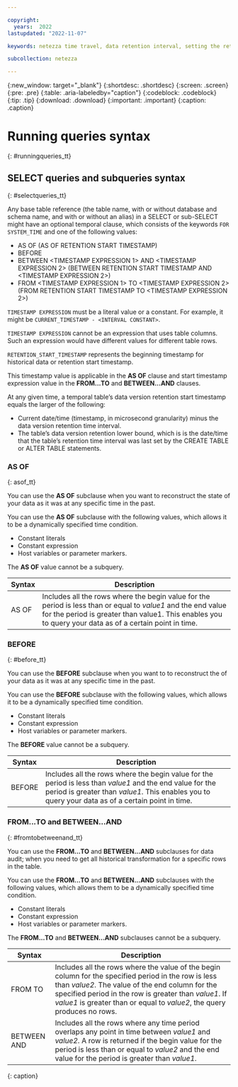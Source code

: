 ```yaml
---

copyright:
  years:  2022
lastupdated: "2022-11-07"

keywords: netezza time travel, data retention interval, setting the retention interval, changing the retention interval

subcollection: netezza

---
```


{:new_window: target="_blank"}
{:shortdesc: .shortdesc}
{:screen: .screen}
{:pre: .pre}
{:table: .aria-labeledby="caption"}
{:codeblock: .codeblock}
{:tip: .tip}
{:download: .download}
{:important: .important}
{:caption: .caption}

# Running queries syntax
{: #runningqueries_tt}


## SELECT queries and subqueries syntax
{: #selectqueries_tt}

Any base table reference (the table name, with or without database and schema name, and with or without an alias) in a SELECT or sub-SELECT might have an optional temporal clause, which consists of the keywords `FOR SYSTEM_TIME` and one of the following values:

- AS OF <TIMESTAMP EXPRESSION> (AS OF RETENTION START TIMESTAMP)
- BEFORE <TIMESTAMP EXPRESSION>
- BETWEEN <TIMESTAMP EXPRESSION 1> AND <TIMESTAMP EXPRESSION 2> (BETWEEN RETENTION START TIMESTAMP AND <TIMESTAMP EXPRESSION 2>)
- FROM <TIMESTAMP EXPRESSION 1> TO <TIMESTAMP EXPRESSION 2> (FROM RETENTION START TIMESTAMP TO <TIMESTAMP EXPRESSION 2>)

`TIMESTAMP EXPRESSION` must be a literal value or a constant. For example, it might be `CURRENT_TIMESTAMP - <INTERVAL CONSTANT>`.

`TIMESTAMP EXPRESSION` cannot be an expression that uses table columns. Such an expression would have different values for different table rows.

`RETENTION_START_TIMESTAMP`  represents the beginning timestamp for historical data or retention start timestamp.

This timestamp value is applicable in the **AS OF** clause and start timestamp expression value in the **FROM...TO** and **BETWEEN...AND** clauses.

At any given time, a temporal table’s data version retention start timestamp equals the larger of the following:

- Current date/time (timestamp, in microsecond granularity) minus the data version retention time interval.
- The table’s data version retention lower bound, which is is the date/time that the table’s retention time interval was last set by the CREATE TABLE or ALTER TABLE statements.

### AS OF
{: asof_tt}

You can use the **AS OF** subclause when you want to reconstruct the state of your data as it was at any specific time in the past.

You can use the **AS OF** subclause with the following values, which allows it to be a dynamically specified time condition.

- Constant literals
- Constant expression
- Host variables or parameter markers.

The **AS OF** value cannot be a subquery.

|Syntax           | Description  |
| -----------     | -----------  |
| AS OF <value1>  | Includes all the rows where the begin value for the period is less than or equal to *value1* and the end value for the period is greater than value1. This enables you to query your data as of a certain point in time. |

### BEFORE
{: #before_tt}

You can use the **BEFORE** subclause when you want to to reconstruct the  of your data as it was at any specific time in the past.

You can use the **BEFORE** subclause with the following values, which allows it to be a dynamically specified time condition.

- Constant literals
- Constant expression
- Host variables or parameter markers.

The **BEFORE** value cannot be a subquery.

| Syntax      | Description |
| ----------- | ----------- |
| BEFORE <value1> | Includes all the rows where the begin value for the period is less than *value1* and the end value for the period is greater than *value1*. This enables you to query your data as of a certain point in time. |

### FROM...TO and BETWEEN...AND
{: #fromtobetweenand_tt}

You can use the **FROM...TO** and **BETWEEN...AND** subclauses for data audit; when you need to get all historical transformation for a specific rows in the table.

You can use the **FROM...TO** and **BETWEEN...AND** subclauses with the following values, which allows them to be a dynamically specified time condition.

- Constant literals
- Constant expression
- Host variables or parameter markers.

The **FROM...TO** and **BETWEEN...AND** subclauses cannot be a subquery.

| Syntax      | Description |
| ----------- | ----------- |
| FROM <value1> TO <value2> | Includes all the rows where the value of the begin column for the specified period in the row is less than *value2*. The value of the end column for the specified period in the row is greater than *value1*. If *value1* is greater than or equal to *value2*, the query produces no rows.|
| BETWEEN <value1> AND <value2> | Includes all the rows where any time period overlaps any point in time between *value1* and *value2*. A row is returned if the begin value for the period is less than or equal to *value2* and the end value for the period is greater than *value1*.|
{: caption}
